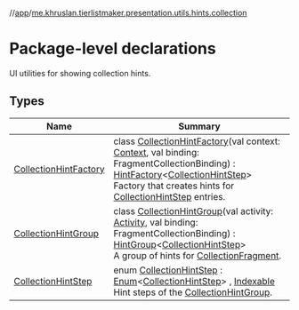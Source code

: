 //[app](../../index.md)/[me.khruslan.tierlistmaker.presentation.utils.hints.collection](index.md)

# Package-level declarations

UI utilities for showing collection hints.

## Types

| Name | Summary |
|---|---|
| [CollectionHintFactory](-collection-hint-factory/index.md) | class [CollectionHintFactory](-collection-hint-factory/index.md)(val context: [Context](https://developer.android.com/reference/kotlin/android/content/Context.html), val binding: FragmentCollectionBinding) : [HintFactory](../me.khruslan.tierlistmaker.presentation.utils.hints.core/-hint-factory/index.md)&lt;[CollectionHintStep](-collection-hint-step/index.md)&gt; <br>Factory that creates hints for [CollectionHintStep](-collection-hint-step/index.md) entries. |
| [CollectionHintGroup](-collection-hint-group/index.md) | class [CollectionHintGroup](-collection-hint-group/index.md)(val activity: [Activity](https://developer.android.com/reference/kotlin/android/app/Activity.html), val binding: FragmentCollectionBinding) : [HintGroup](../me.khruslan.tierlistmaker.presentation.utils.hints.core/-hint-group/index.md)&lt;[CollectionHintStep](-collection-hint-step/index.md)&gt; <br>A group of hints for [CollectionFragment](../me.khruslan.tierlistmaker.presentation.screens.home/-collection-fragment/index.md). |
| [CollectionHintStep](-collection-hint-step/index.md) | enum [CollectionHintStep](-collection-hint-step/index.md) : [Enum](https://kotlinlang.org/api/latest/jvm/stdlib/kotlin/-enum/index.html)&lt;[CollectionHintStep](-collection-hint-step/index.md)&gt; , [Indexable](../me.khruslan.tierlistmaker.presentation.utils.hints.core/-indexable/index.md)<br>Hint steps of the [CollectionHintGroup](-collection-hint-group/index.md). |

